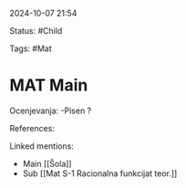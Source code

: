 2024-10-07 21:54

Status: #Child 

Tags: #Mat

# MAT Main
Ocenjevanja:
-Pisen ?




References:




Linked mentions:
- Main [[Šola]]
- Sub [[Mat S-1 Racionalna funkcijat teor.]]